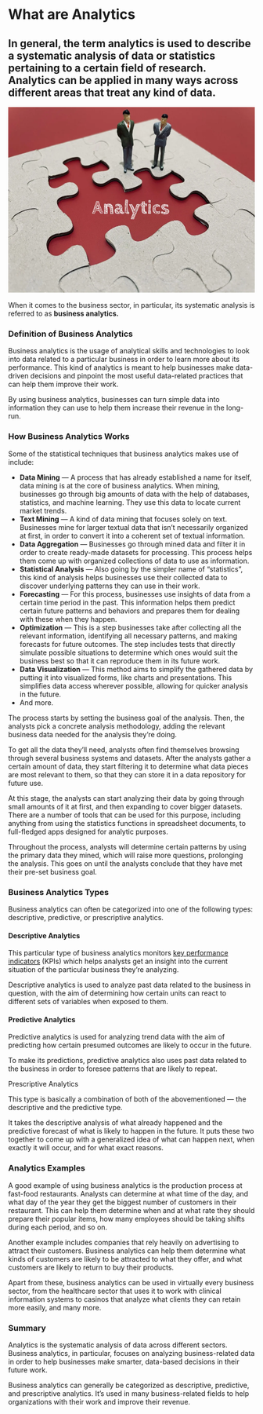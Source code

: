 # What are Analytics

## In general, the term analytics is used to describe a systematic analysis of data or statistics pertaining to a certain field of research. Analytics can be applied in many ways across different areas that treat any kind of data. 

![What is Analytics](./img/google-analytics-is-a-web-software-tool-that-allows-you-to-place-a-tag-in-your-website-code-to-track_t20_KA0Pw9.webp)

When it comes to the business sector, in particular, its systematic analysis is referred to as **business analytics.** 

### Definition of Business Analytics

Business analytics is the usage of analytical skills and technologies to look into data related to a particular business in order to learn more about its performance. This kind of analytics is meant to help businesses make data-driven decisions and pinpoint the most useful data-related practices that can help them improve their work.

By using business analytics, businesses can turn simple data into information they can use to help them increase their revenue in the long-run. 

### How Business Analytics Works

Some of the statistical techniques that business analytics makes use of include:

* **Data Mining** — A process that has already established a name for itself, data mining is at the core of business analytics. When mining, businesses go through big amounts of data with the help of databases, statistics, and machine learning. They use this data to locate current market trends.
* **Text Mining** — A kind of data mining that focuses solely on text. Businesses mine for larger textual data that isn’t necessarily organized at first, in order to convert it into a coherent set of textual information.
* **Data Aggregation** — Businesses go through mined data and filter it in order to create ready-made datasets for processing. This process helps them come up with organized collections of data to use as information.
* **Statistical Analysis** — Also going by the simpler name of “statistics”, this kind of analysis helps businesses use their collected data to discover underlying patterns they can use in their work.
* **Forecasting** — For this process, businesses use insights of data from a certain time period in the past. This information helps them predict certain future patterns and behaviors and prepares them for dealing with these when they happen. 
* **Optimization** — This is a step businesses take after collecting all the relevant information, identifying all necessary patterns, and making forecasts for future outcomes. The step includes tests that directly simulate possible situations to determine which ones would suit the business best so that it can reproduce them in its future work.
* **Data Visualization** — This method aims to simplify the gathered data by putting it into visualized forms, like charts and presentations. This simplifies data access wherever possible, allowing for quicker analysis in the future.
* And more.

The process starts by setting the business goal of the analysis. Then, the analysts pick a concrete analysis methodology, adding the relevant business data needed for the analysis they’re doing. 

To get all the data they’ll need, analysts often find themselves browsing through several business systems and datasets. After the analysts gather a certain amount of data, they start filtering it to determine what data pieces are most relevant to them, so that they can store it in a data repository for future use. 

At this stage, the analysts can start analyzing their data by going through small amounts of it at first, and then expanding to cover bigger datasets. There are a number of tools that can be used for this purpose, including anything from using the statistics functions in spreadsheet documents, to full-fledged apps designed for analytic purposes. 

Throughout the process, analysts will determine certain patterns by using the primary data they mined, which will raise more questions, prolonging the analysis. This goes on until the analysts conclude that they have met their pre-set business goal.

### Business Analytics Types

Business analytics can often be categorized into one of the following types: descriptive, predictive, or prescriptive analytics.

#### Descriptive Analytics

This particular type of business analytics monitors [key performance indicators](https://www.klipfolio.com/resources/articles/what-is-a-key-performance-indicator) (KPIs) which helps analysts get an insight into the current situation of the particular business they’re analyzing.

Descriptive analytics is used to analyze past data related to the business in question, with the aim of determining how certain units can react to different sets of variables when exposed to them.

#### Predictive Analytics

Predictive analytics is used for analyzing trend data with the aim of predicting how certain presumed outcomes are likely to occur in the future.

To make its predictions, predictive analytics also uses past data related to the business in order to foresee patterns that are likely to repeat.

Prescriptive Analytics

This type is basically a combination of both of the abovementioned — the descriptive and the predictive type. 

It takes the descriptive analysis of what already happened and the predictive forecast of what is likely to happen in the future. It puts these two together to come up with a generalized idea of what can happen next, when exactly it will occur, and for what exact reasons. 

### Analytics Examples

A good example of using business analytics is the production process at fast-food restaurants. Analysts can determine at what time of the day, and what day of the year they get the biggest number of customers in their restaurant. This can help them determine when and at what rate they should prepare their popular items, how many employees should be taking shifts during each period, and so on.

Another example includes companies that rely heavily on advertising to attract their customers. Business analytics can help them determine what kinds of customers are likely to be attracted to what they offer, and what customers are likely to return to buy their products.

Apart from these, business analytics can be used in virtually every business sector, from the healthcare sector that uses it to work with clinical information systems to casinos that analyze what clients they can retain more easily, and many more.

### Summary

Analytics is the systematic analysis of data across different sectors. Business analytics, in particular, focuses on analyzing business-related data in order to help businesses make smarter, data-based decisions in their future work.

Business analytics can generally be categorized as descriptive, predictive, and prescriptive analytics. It’s used in many business-related fields to help organizations with their work and improve their revenue.